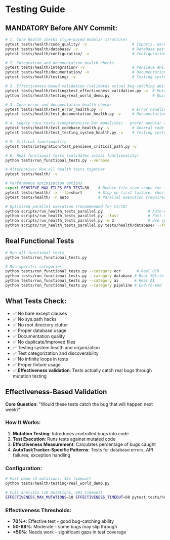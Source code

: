 # Testing Guide

## MANDATORY Before ANY Commit:

```bash
# 1. Core health checks (type-based modular structure)
pytest tests/health/code_quality/ -v                    # Imports, exceptions, naming, style
pytest tests/health/database/ -v                        # Database patterns and connections
pytest tests/health/configuration/ -v                   # Configuration loading and usage

# 2. Integration and documentation health checks
pytest tests/health/integration/ -v                     # Pensieve API, service commands, backends
pytest tests/health/documentation/ -v                   # Documentation structure and content
pytest tests/health/testing/ -v                         # Testing system organization

# 3. Effectiveness-based validation (validates actual bug-catching ability)
pytest tests/health/testing/test_effectiveness_validation.py -v  # Mutation testing effectiveness
python tests/health/testing/real_world_demo.py                   # Quick effectiveness demo

# 3. Core error and documentation health checks
pytest tests/health/test_error_health.py -v             # Error handling patterns and file validation
pytest tests/health/test_documentation_health.py -v     # Documentation quality and structure

# 4. Legacy core tests (comprehensive but monolithic - prefer modular tests above)
pytest tests/health/test_codebase_health.py -v          # General code quality (1,051 lines)
pytest tests/health/test_testing_system_health.py -v    # Testing system health (1,966 lines)

# 5. Critical functionality
pytest tests/integration/test_pensieve_critical_path.py -v

# 6. Real functional tests (validates actual functionality)
python tests/run_functional_tests.py --verbose

# Alternative: Run all health tests together
pytest tests/health/ -v

# Performance optimization options
export PENSIEVE_MAX_FILES_PER_TEST=30    # Reduce file scan scope for faster tests
pytest tests/health/ -x --tb=short       # Stop on first failure, short traceback
pytest tests/health/ -n auto             # Parallel execution (requires pytest-xdist)

# Optimized parallel execution (recommended for CI/CD)
python scripts/run_health_tests_parallel.py                    # Auto-detect workers, optimized settings
python scripts/run_health_tests_parallel.py --fast             # Fast mode: reduced file scanning
python scripts/run_health_tests_parallel.py -w 2               # Use specific number of workers
python scripts/run_health_tests_parallel.py tests/health/database/ --fast  # Test specific module
```

## Real Functional Tests

```bash
# Run all functional tests
python tests/run_functional_tests.py

# Run specific categories
python tests/run_functional_tests.py --category ocr       # Real OCR
python tests/run_functional_tests.py --category database # Real SQLite
python tests/run_functional_tests.py --category ai       # Real AI
python tests/run_functional_tests.py --category pipeline # End-to-end
```

## What Tests Check:
- ✅ No bare except clauses
- ✅ No sys.path hacks
- ✅ No root directory clutter
- ✅ Proper database usage
- ✅ Documentation quality
- ✅ No duplicate/improved files
- ✅ Testing system health and organization
- ✅ Test categorization and discoverability
- ✅ No infinite loops in tests
- ✅ Proper fixture usage
- ✅ **Effectiveness validation**: Tests actually catch real bugs through mutation testing

## Effectiveness-Based Validation

**Core Question**: "Would these tests catch the bug that will happen next week?"

### How It Works:
1. **Mutation Testing**: Introduces controlled bugs into code
2. **Test Execution**: Runs tests against mutated code
3. **Effectiveness Measurement**: Calculates percentage of bugs caught
4. **AutoTaskTracker-Specific Patterns**: Tests for database errors, API failures, exception handling

### Configuration:
```bash
# Fast demo (3 mutations, 45s timeout)
python tests/health/testing/real_world_demo.py

# Full analysis (10 mutations, 60s timeout)
EFFECTIVENESS_MAX_MUTATIONS=10 EFFECTIVENESS_TIMEOUT=60 pytest tests/health/testing/test_effectiveness_validation.py -v
```

### Effectiveness Thresholds:
- **70%+**: Effective test - good bug-catching ability
- **50-69%**: Moderate - some bugs may slip through  
- **<50%**: Needs work - significant gaps in test coverage